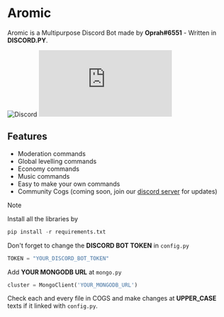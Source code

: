 # Aromic
Aromic is a Multipurpose Discord Bot made by **Oprah#6551** - Written in **DISCORD.PY**.

![Discord](https://img.shields.io/discord/999541224404942848?logo=discord&logoColor=white&label=Server&link=https%3A%2F%2Fdiscord.gg%2FpdbvV6h5cS) ![image](https://img.shields.io/pypi/v/discord.py?logo=discord&logoColor=white&label=Discord)

## Features
- Moderation commands
- Global levelling commands
- Economy commands
- Music commands
- Easy to make your own commands
- Community Cogs (coming soon, join our [discord server](https://discord.gg/pdbvV6h5cS) for updates)

> [!NOTE]
> Install all the libraries by
> ```python
> pip install -r requirements.txt
> ```
> Don't forget to change the **DISCORD BOT TOKEN** in `config.py`
> ```python
> TOKEN = "YOUR_DISCORD_BOT_TOKEN"
> ```
> Add **YOUR MONGODB URL** at `mongo.py`
> ```python
> cluster = MongoClient('YOUR_MONGODB_URL')
> ```
>  Check each and every file in COGS and make changes at **UPPER_CASE** texts if it linked with `config.py`. 
